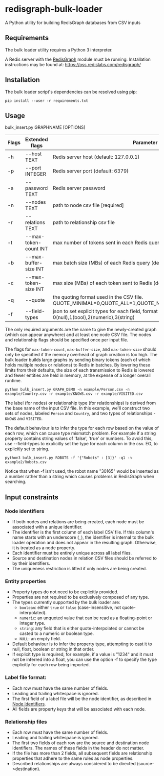 # redisgraph-bulk-loader
A Python utility for building RedisGraph databases from CSV inputs

## Requirements
The bulk loader utility requires a Python 3 interpreter.

A Redis server with the [RedisGraph](https://github.com/RedisLabsModules/RedisGraph) module must be running. Installation instructions may be found at:
https://oss.redislabs.com/redisgraph/

## Installation
The bulk loader script's dependencies can be resolved using pip:
```
pip install --user -r requirements.txt
```

## Usage
bulk_insert.py GRAPHNAME [OPTIONS]

| Flags   | Extended flags        |    Parameter                                                    |
|---------|-----------------------|-----------------------------------------------------------------|
|  -h     | --host TEXT           |    Redis server host (default: 127.0.0.1)                       |
|  -p     | --port INTEGER        |    Redis server port   (default: 6379)                          |
|  -a     | --password TEXT       |    Redis server password                                        |
|  -n     | --nodes TEXT          |    path to node csv file [required]                             |
|  -r     | --relations TEXT      |    path to relationship csv file                                |
|  -t     | --max-token-count INT |    max number of tokens sent in each Redis query (default 1024) |
|  -b     | --max-buffer-size INT |    max batch size (MBs) of each Redis query (default 4096)      |
|  -c     | --max-token-size INT  |    max size (MBs) of each token sent to Redis (default 500)     |
|  -q     | --quote               |    the quoting format used in the CSV file. QUOTE_MINIMAL=0,QUOTE_ALL=1,QUOTE_NONNUMERIC=2,QUOTE_NONE=3 |
|  -f     | --field-types         |    json to set explicit types for each field, format {<label>:[<col1 type>, <col2 type> ...]} where type can be 0(null),1(bool),2(numeric),3(string)       |


The only required arguments are the name to give the newly-created graph (which can appear anywhere) and at least one node CSV file.
The nodes and relationship flags should be specified once per input file.

The flags for `max-token-count`, `max-buffer-size`, and `max-token-size` should only be specified if the memory overhead of graph creation is too high. The bulk loader builds large graphs by sending binary tokens (each of which holds multiple nodes or relations) to Redis in batches. By lowering these limits from their defaults, the size of each transmission to Redis is lowered and fewer entities are held in memory, at the expense of a longer overall runtime.

```
python bulk_insert.py GRAPH_DEMO -n example/Person.csv -n example/Country.csv -r example/KNOWS.csv -r example/VISITED.csv
```
The label (for nodes) or relationship type (for relationships) is derived from the base name of the input CSV file. In this example, we'll construct two sets of nodes, labeled `Person` and `Country`, and two types of relationships - `KNOWS` and `VISITED`.

The default behaviour is to infer the type for each row based on the value of each row, which can cause type mismatch problem. For example if a string property contains string values of 'false', 'true' or numbers. To avoid this, use --field-types to explicitly set the type for each column in the csv. 
EG, to explicitly set to string.

```
python3 bulk_insert.py ROBOTS -f '{"Robots" : [3]}' -q1 -n example2/Robots.csv 
```

Notice that when -f isn't used, the robot name "30165" would be inserted as a number rather than a string which causes problems in RedisGraph when searching. 

## Input constraints
### Node identifiers
- If both nodes and relations are being created, each node must be associated with a unique identifier.
- The identifier is the first column of each label CSV file. If this column's name starts with an underscore (`_`), the identifier is internal to the bulk loader operation and does not appear in the resulting graph. Otherwise, it is treated as a node property.
- Each identifier must be entirely unique across all label files.
- Source and destination nodes in relation CSV files should be referred to by their identifiers.
- The uniqueness restriction is lifted if only nodes are being created.

### Entity properties
- Property types do not need to be explicitly provided.
- Properties are not required to be exclusively composed of any type.
- The types currently supported by the bulk loader are:
    - `boolean`: either `true` or `false` (case-insensitive, not quote-interpolated).
    - `numeric`: an unquoted value that can be read as a floating-point or integer type.
    - `string`: any field that is either quote-interpolated or cannot be casted to a numeric or boolean type.
    - `NULL`: an empty field.
- Default behaviour is to infer the property type, attempting to cast it to null, float, boolean or string in that order. 
- If explicit type is required, for example, if a value is "1234" and it must not be inferred into a float, you can use the option -f to specify the type explicitly for each row being imported. 

### Label file format:
- Each row must have the same number of fields.
- Leading and trailing whitespace is ignored.
- The first field of a label file will be the node identifier, as described in [Node Identifiers](#node-identifiers).
- All fields are property keys that will be associated with each node.

### Relationship files
- Each row must have the same number of fields.
- Leading and trailing whitespace is ignored.
- The first two fields of each row are the source and destination node identifiers. The names of these fields in the header do not matter.
- If the file has more than 2 fields, all subsequent fields are relationship properties that adhere to the same rules as node properties.
- Described relationships are always considered to be directed (source->destination).

